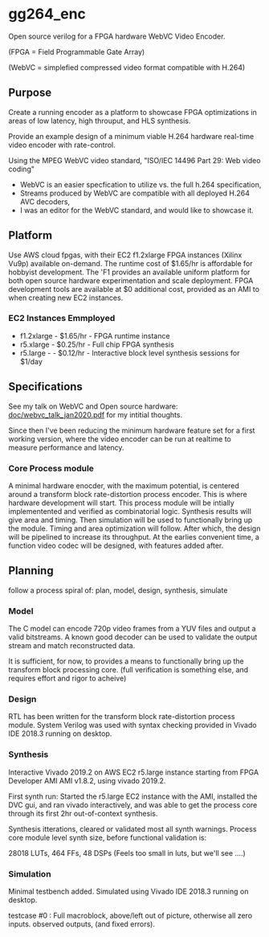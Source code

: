 # gg264_enc
Open source verilog for a FPGA hardware WebVC Video Encoder.

(FPGA = Field Programmable Gate Array)

(WebVC = simplefied compressed video format compatible with H.264)

## Purpose

Create a running encoder as a platform to showcase FPGA optimizations in areas of low latency, high throuput, and HLS synthesis.

Provide an example design of a minimum viable H.264 hardware real-time video encoder with rate-control. 

Using the MPEG WebVC video standard, "ISO/IEC 14496 Part 29: Web video coding"
- WebVC is an easier specfication to utilize vs. the full h.264 specification,
- Streams produced by WebVC are compatible with all deployed H.264 AVC decoders, 
- I was an editor for the WebVC standard, and would like to showcase it.

## Platform
Use AWS cloud fpgas, with their EC2 f1.2xlarge FPGA instances (Xilinx Vu9p) available on-demand. 
The runtime cost of $1.65/hr is affordable for hobbyist development. The 'F1 provides an available uniform platform for both open source hardware experimentation and scale deployment.
FPGA development tools are available at $0 additional cost, provided as an AMI to when creating new EC2 instances.

### EC2 Instances Emmployed
- f1.2xlarge - $1.65/hr - FPGA runtime instance
- r5.xlarge - $0.25/hr - Full chip FPGA synthesis 
- r5.large - - $0.12/hr - Interactive block level synthesis sessions for $1/day

## Specifications

See my talk on WebVC and Open source hardware: [doc/webvc_talk_jan2020.pdf](doc/webvc_talk_jan2020.pdf)
for my intitial thoughts.

Since then I've been reducing the minimum hardware feature set for a first working version, 
where the video encoder can be run at realtime to measure performance and latency.

### Core Process module
A minimal hardware enocder, with the maximum potential, is centered around a transform block rate-distortion process encoder.
This is where hardware development will start. This process module will be intially implementented and verified as combinatorial logic.
Synthesis results will give area and timing. Then simulation will be used to functionally bring up the module. Timing and area optimization will follow. 
After which, the design will be pipelined to increase its throughput. At the earlies convenient time, a function video codec will be designed, with features added after.


## Planning
follow a process spiral of: plan, model, design, synthesis, simulate

### Model
The C model can encode 720p video frames from a YUV files and output a valid bitstreams.
A known good decoder can be used to validate the output stream and match reconstructed data.
 
It is sufficient, for now, to provides a means to functionally bring up the transform block processing core.
(full verification is something else, and requires effort and rigor to acheive)

### Design
RTL has been written for the transform block rate-distortion process module. 
System Verilog was used with syntax checking provided in Vivado IDE 2018.3 running on desktop.

### Synthesis
Interactive Vivado 2019.2 on AWS EC2 r5.large instance starting from FPGA Developer AMI AMI v1.8.2, using vivado 2019.2.
 
First synth run: Started the r5.large EC2 instance with the AMI, installed the DVC gui, and ran vivado interactively, and was able to get the process core through its first 2hr out-of-context synthesis.

Synthesis itterations, cleared or validated most all synth warnings. 
Process core module level synth size, before functional validation is: 

28018 LUTs, 464 FFs, 48 DSPs  (Feels too small in luts, but we'll see ....)

### Simulation

Minimal testbench added. Simulated using Vivado IDE 2018.3 running on desktop.

testcase #0 :  Full macroblock, above/left out of picture, otherwise all zero inputs. observed outputs, (and fixed errors).








